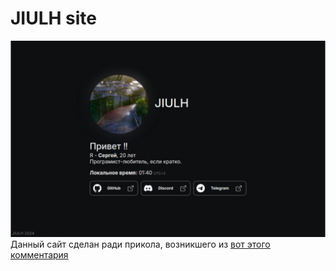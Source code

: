 # JIULH site
![site preview](./preview.png)
Данный сайт сделан ради прикола, возникшего из [вот этого комментария](https://github.com/Murchik0v/murchikov-site/issues/1)
